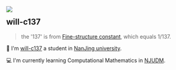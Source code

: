 <a href="#">
<img align="left" src='https://github-readme-stats.vercel.app/api?username=will-c137&show_icons=true&theme=tokyonight'>
</a>  

## will-c137

> the '137' is from [Fine-structure constant](https://en.wikipedia.org/wiki/Fine-structure_constant?useskin=vector), which equals 1/137.

🤔 I'm [will-c137](will-c137.github.io) a student in [NanJing university](https://www.nju.edu.cn).

💻 I'm currently learning Computational Mathematics in [NJUDM](https://math.nju.edu.cn).

